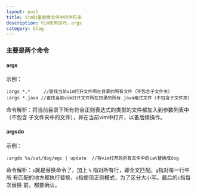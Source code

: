 ```yaml
---
layout: post
title: Vim批量替换文件中的字符串
description: Vim使用技巧，args
category: blog
---
```


### 主要是两个命令

#### args

示例：

```
:args *.*     //查找当前vim打开文件所在目录的所有文件（不包含子文件夹）
:args *.java //查找当前vim打开文件所在目录的所有.java格式文件（不包含子文件夹）
```
命令解析：将当前目录下所有符合正则表达式的类型的文件都加入到参数列表中（不包含
子文件夹中的文件），并在当前vim中打开，以备后续操作。

#### argsdo

示例：

```
:argdo %s/cat/dog/egc | update  //将vim打开的所有文件中的cat替换成dog
```

命令解析：`s`就是替换命令了，加上 `%` 指对所有行，即全文匹配。`g`指对每一行中所
有匹配的地方都执行替换，`e`指使用正则模式，为了区分大小写。最后的`c`指每次替换
前，都要确认。
